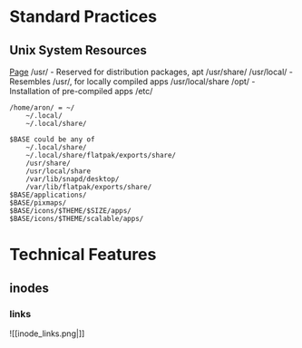 # Standard Practices
## Unix System Resources
[Page](https://refspecs.linuxfoundation.org/FHS_3.0/fhs/index.html)
	/usr/
		- Reserved for distribution packages, apt
		/usr/share/
		/usr/local/
			- Resembles /usr/, for locally compiled apps
		/usr/local/share
	/opt/
		- Installation of pre-compiled apps
	/etc/
	
	/home/aron/ = ~/
		~/.local/
		~/.local/share/

	$BASE could be any of
		~/.local/share/
		~/.local/share/flatpak/exports/share/
		/usr/share/
		/usr/local/share
		/var/lib/snapd/desktop/
		/var/lib/flatpak/exports/share/
	$BASE/applications/
	$BASE/pixmaps/
	$BASE/icons/$THEME/$SIZE/apps/
	$BASE/icons/$THEME/scalable/apps/

# Technical Features
## inodes
### links
![[inode_links.png|]]